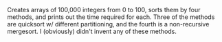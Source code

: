 Creates arrays of 100,000 integers from 0 to 100, sorts them by four methods, and prints out the time required for each. Three of the methods are quicksort w/ different partitioning, and the fourth is a non-recursive mergesort. I (obviously) didn't invent any of these methods.
